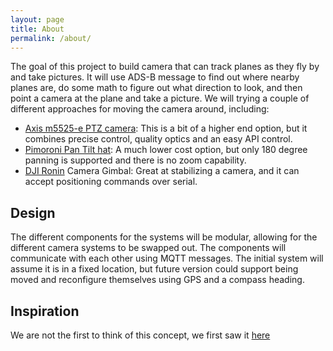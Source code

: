 ```yaml
---
layout: page
title: About
permalink: /about/
---
```


The goal of this project to build camera that can track planes as they fly by and take pictures. It will use ADS-B message to find out where nearby planes are, do some math to figure out what direction to look, and then point a camera at the plane and take a picture. We will trying a couple of different approaches for moving the camera around, including:
- [Axis m5525-e PTZ camera](https://www.axis.com/en-us/products/axis-m5525-e): This is a bit of a higher end option, but it combines precise control, quality optics and an easy API control.
- [Pimoroni Pan Tilt hat](https://shop.pimoroni.com/products/pan-tilt-hat?variant=22408353287): A much lower cost option, but only 180 degree panning is supported and there is no zoom capability.
- [DJI Ronin](https://www.dji.com/ronin-sc?site=brandsite&from=nav) Camera Gimbal: Great at stabilizing a camera, and it can accept positioning commands over serial.

## Design
The different components for the systems will be modular, allowing for the different camera systems to be swapped out. The components will communicate with each other using MQTT messages. The initial system will assume it is in a fixed location, but future version could support being moved and reconfigure themselves using GPS and a compass heading.

## Inspiration
We are not the first to think of this concept, we first saw it [here](http://simonaubury.com/the-pi-plane-project-whole-write-up/)